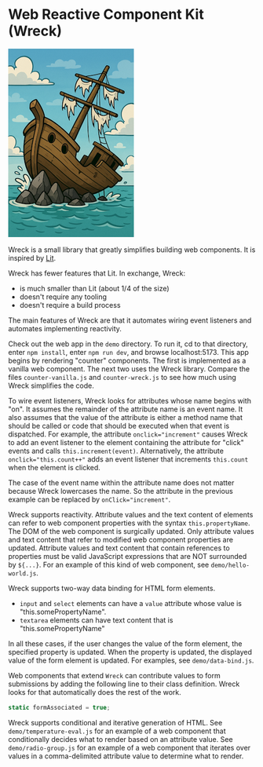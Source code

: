 # Web Reactive Component Kit (Wreck)

<img alt="shipwreck" src="shipwreck.png" style="width: 256px">

Wreck is a small library that greatly simplifies building web components.
It is inspired by [Lit](https://lit.dev).

Wreck has fewer features that Lit.
In exchange, Wreck:

- is much smaller than Lit (about 1/4 of the size)
- doesn't require any tooling
- doesn't require a build process

The main features of Wreck are that it
automates wiring event listeners
and automates implementing reactivity.

Check out the web app in the `demo` directory.
To run it, cd to that directory, enter `npm install`,
enter `npm run dev`, and browse localhost:5173.
This app begins by rendering "counter" components.
The first is implemented as a vanilla web component.
The next two uses the Wreck library.
Compare the files `counter-vanilla.js` and `counter-wreck.js`
to see how much using Wreck simplifies the code.

To wire event listeners,
Wreck looks for attributes whose name begins with "on".
It assumes the remainder of the attribute name is an event name.
It also assumes that the value of the attribute is either
a method name that should be called or code that should be executed
when that event is dispatched.
For example, the attribute `onclick="increment"` causes Wreck to
add an event listener to the element containing the attribute
for "click" events and calls `this.increment(event)`.
Alternatively, the attribute `onclick="this.count++"`
adds an event listener that increments `this.count`
when the element is clicked.

The case of the event name within the attribute name
does not matter because Wreck lowercases the name.
So the attribute in the previous example
can be replaced by `onClick="increment"`.

Wreck supports reactivity.
Attribute values and the text content of elements
can refer to web component properties with the syntax `this.propertyName`.
The DOM of the web component is surgically updated.
Only attribute values and text content
that refer to modified web component properties are updated.
Attribute values and text content that contain references to properties
must be valid JavaScript expressions that are NOT surrounded by `${...}`.
For an example of this kind of web component, see `demo/hello-world.js`.

Wreck supports two-way data binding for HTML form elements.

- `input` and `select` elements can have a `value` attribute
  whose value is "this.somePropertyName".
- `textarea` elements can have text content
  that is "this.somePropertyName"

In all these cases, if the user changes the value of the form element,
the specified property is updated.
When the property is updated,
the displayed value of the form element is updated.
For examples, see `demo/data-bind.js`.

Web components that extend `Wreck` can contribute values to
form submissions by adding the following line to their class definition.
Wreck looks for that automatically does the rest of the work.

```js
static formAssociated = true;
```

Wreck supports conditional and iterative generation of HTML.
See `demo/temperature-eval.js` for an example of a web component
that conditionally decides what to render based on an attribute value.
See `demo/radio-group.js` for an example of a web component
that iterates over values in a comma-delimited attribute value
to determine what to render.

